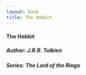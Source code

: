 ```yaml
---
layout: book
title: The Hobbit
---
```

#### The Hobbit
##### Author: J.R.R. Tolkien
##### Series: The Lord of the Rings
